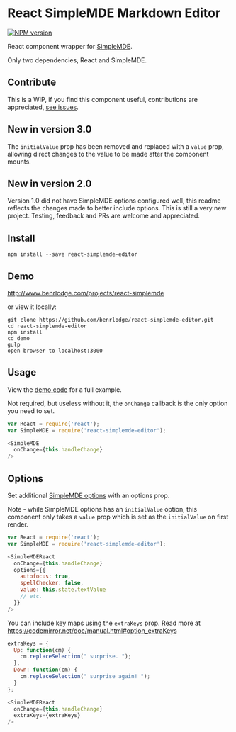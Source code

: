 # React SimpleMDE Markdown Editor
[![NPM version][npm-badge]][npm]

React component wrapper for
[SimpleMDE](https://github.com/NextStepWebs/simplemde-markdown-editor).

Only two dependencies, React and SimpleMDE.

## Contribute
This is a WIP, if you find this component useful, contributions are appreciated, [see issues](https://github.com/benrlodge/react-simplemde-editor/issues).

## New in version 3.0
The `initialValue` prop has been removed and replaced with a `value` prop, allowing direct changes to the value to be made after the component mounts.

## New in version 2.0
Version 1.0 did not have SimpleMDE options configured well, this readme reflects the changes made to better include options.
This is still a very new project. Testing, feedback and PRs are welcome and appreciated.

## Install
```
npm install --save react-simplemde-editor
```

## Demo
http://www.benrlodge.com/projects/react-simplemde

or view it locally:
```
git clone https://github.com/benrlodge/react-simplemde-editor.git
cd react-simplemde-editor
npm install
cd demo
gulp
open browser to localhost:3000
```

## Usage
View the [demo code](https://github.com/benrlodge/react-simplemde-editor/tree/master/demo/scripts) for a full example.

Not required, but useless without it, the `onChange` callback is the only option you need to set.

```javascript
var React = require('react');
var SimpleMDE = require('react-simplemde-editor');

<SimpleMDE
  onChange={this.handleChange}
/>
```

## Options
Set additional [SimpleMDE options](https://github.com/NextStepWebs/simplemde-markdown-editor#configuration) with an options prop.

Note - while SimpleMDE options has an `initialValue` option, this component only takes a `value` prop which is set as the `initialValue` on first render.

```javascript
var React = require('react');
var SimpleMDE = require('react-simplemde-editor');

<SimpleMDEReact
  onChange={this.handleChange}
  options={{
    autofocus: true,
    spellChecker: false,
    value: this.state.textValue
    // etc.
  }}
/>
```

You can include key maps using the `extraKeys` prop.
Read more at https://codemirror.net/doc/manual.html#option_extraKeys

```javascript
extraKeys = {
  Up: function(cm) {
    cm.replaceSelection(" surprise. ");
  },
  Down: function(cm) {
    cm.replaceSelection(" surprise again! ");
  }
};

<SimpleMDEReact
  onChange={this.handleChange}
  extraKeys={extraKeys}
/>
```

[npm-badge]: http://badge.fury.io/js/react-simplemde-editor.svg
[npm]: http://badge.fury.io/js/react-simplemde-editor
